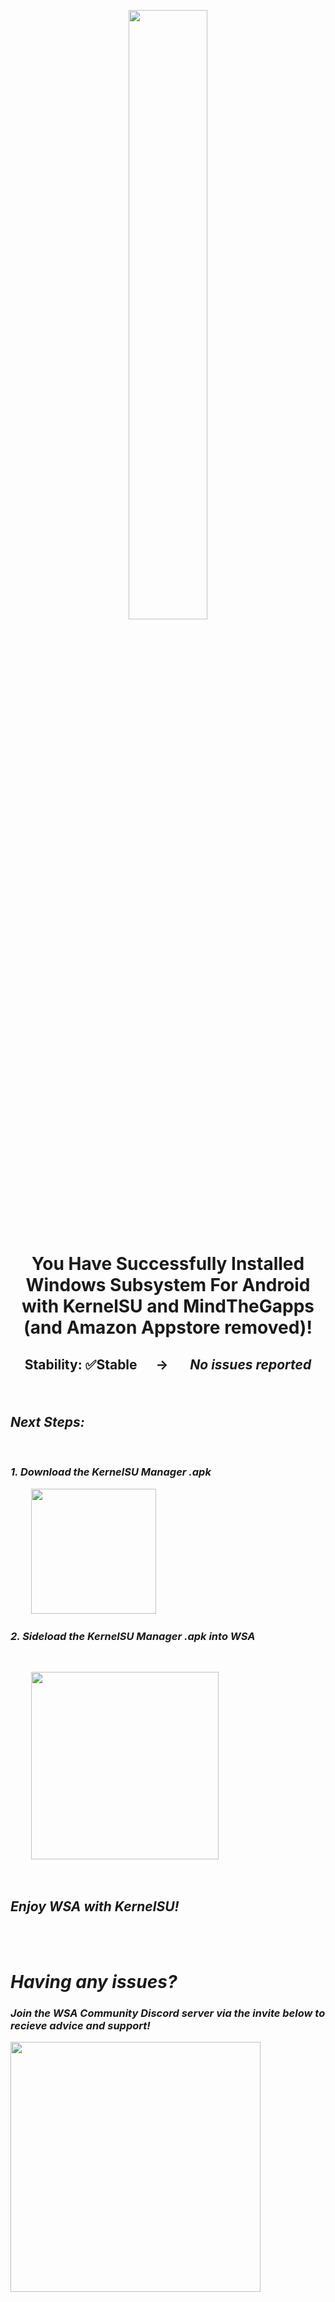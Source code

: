 <p align="center"><picture><img src="https://github.com/MustardChef/WSABuilds/assets/68516357/baed9995-189a-4e3e-bf9c-d075a009b433" width="50%" height="50%"/></p>

  
<h1><p align="center">You Have Successfully Installed Windows Subsystem For Android with KernelSU and MindTheGapps (and Amazon Appstore removed)!</p></h1>
<h2><p align="center">Stability: ✅Stable &nbsp; &nbsp; &nbsp;→ &nbsp; &nbsp; &nbsp; <i><b>No issues reported<i><b></p></h2>

<br>


## Next Steps:

<br>

### 1. Download the KernelSU Manager .apk

&nbsp; &nbsp; &nbsp; &nbsp; &nbsp; [<img src="https://user-images.githubusercontent.com/68516357/226141505-c93328f9-d6ae-4838-b080-85b073bfa1e0.png" style="width: 200px;"/>](https://github.com/tiann/KernelSU/releases/download/v0.6.7/KernelSU_v0.6.7_11210-release.apk)

### 2. Sideload the KernelSU Manager .apk into WSA
  
<br>

&nbsp; &nbsp; &nbsp; &nbsp; &nbsp; [<img src="https://img.shields.io/badge/-How%20to%20Sideload%20apps-474154?style=for-the-badge&logoColor=white&logo=github" style="width: 300px;"/>](https://github.com/MustardChef/WSABuilds/blob/master/Guides/Sideloading.md)

<br>

## Enjoy WSA with KernelSU!


<br>
<br>


# Having any issues?

### Join the WSA Community Discord server via the invite below to recieve advice and support!
[<img align="left" src="https://invidget.switchblade.xyz/2thee7zzHZ" style="width: 400px;"/>](https://discord.gg/2thee7zzHZ)

